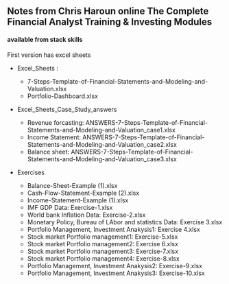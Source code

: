 ## Notes from Chris Haroun online The Complete Financial Analyst Training & Investing Modules

#### available from stack skills

First version has excel sheets

* Excel_Sheets  : 
  * 7-Steps-Template-of-Financial-Statements-and-Modeling-and-Valuation.xlsx
  * Portfolio-Dashboard.xlsx

* Excel_Sheets_Case_Study_answers  
  * Revenue forcasting: ANSWERS-7-Steps-Template-of-Financial-Statements-and-Modeling-and-Valuation_case1.xlsx
  * Income Statement: ANSWERS-7-Steps-Template-of-Financial-Statements-and-Modeling-and-Valuation_case2.xlsx
  * Balance sheet: ANSWERS-7-Steps-Template-of-Financial-Statements-and-Modeling-and-Valuation_case3.xlsx

* Exercises
  * Balance-Sheet-Example (1).xlsx        
  * Cash-Flow-Statement-Example (2).xlsx  
  * Income-Statement-Example (1).xlsx
  * IMF GDP Data: Exercise-1.xlsx
  * World bank Inflation Data: Exercise-2.xlsx
  * Monetary Policy, Bureau of LAbor and statistics Data: Exercise 3.xlsx                      
  * Portfolio Management, Investment Anakysis1: Exercise 4.xlsx
  * Stock market Portfolio  management1: Exercise-5.xlsx 
  * Stock market Portfolio  management2: Exercise 6.xlsx
  * Stock market Portfolio  management3: Exercise-7.xlsx
  * Stock market Portfolio  management4: Exercise-8.xlsx
  * Portfolio Management, Investment Anakysis2: Exercise-9.xlsx                       
  * Portfolio Management, Investment Anakysis3: Exercise-10.xlsx